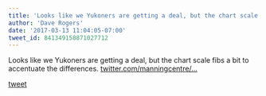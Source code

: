 ```yaml
---
title: 'Looks like we Yukoners are getting a deal, but the chart scale fibs a bit to...'
author: 'Dave Rogers'
date: '2017-03-13 11:04:05-07:00'
tweet_id: 841349158871027712
---
```

Looks like we Yukoners are getting a deal, but the chart scale fibs a bit to accentuate the differences. [twitter.com/manningcentre/…](https://twitter.com/manningcentre/status/841315472301678592)

[tweet](https://twitter.com/yukondude/status/841349158871027712)